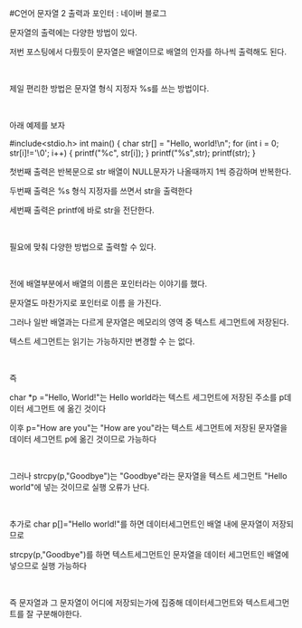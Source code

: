 #C언어 문자열 2 출력과 포인터 : 네이버 블로그
<div class="wrap_rabbit pcol2 _param(1) _postViewArea221560222912" id="post-view221560222912">
<!-- Rabbit HTML --><div class="se-viewer se-theme-default" lang="ko-KR">
<!-- SE_DOC_HEADER_END -->
<div class="se-main-container">
<div class="se-component se-text se-l-default" id="SE-548fe0fb-065c-4d94-a5db-3ebe45cf9874">
<div class="se-component-content">
<div class="se-section se-section-text se-l-default">
<div class="se-module se-module-text"><!-- SE-TEXT { --><p class="se-text-paragraph se-text-paragraph-align-" id="SE-4ae7ae93-dcd2-41d8-96c8-4fe99ae40bec" style=""><span class="se-fs- se-ff-" id="SE-ddd0d8a3-055b-4871-9ace-15156b6a2ae6" style="">문자열의 출력에는 다양한 방법이 있다.</span></p><!-- } SE-TEXT --><!-- SE-TEXT { --><p class="se-text-paragraph se-text-paragraph-align-" id="SE-edfd2ea8-7e86-49d1-9294-38489bce425e" style=""><span class="se-fs- se-ff-" id="SE-075f6ece-4e32-4af5-ab7b-85ee237c2f23" style="">저번 포스팅에서 다뤘듯이 문자열은 배열이므로 배열의 인자를 하나씩 출력해도 된다.</span></p><!-- } SE-TEXT --><!-- SE-TEXT { --><p class="se-text-paragraph se-text-paragraph-align-" id="SE-9b29ecce-1dae-44dc-bf3d-b4a7cea46051" style=""><span class="se-fs- se-ff-" id="SE-2e6ee23e-c2e2-43d5-a3c1-4e809c3b1e0f" style="">​</span></p><!-- } SE-TEXT --><!-- SE-TEXT { --><p class="se-text-paragraph se-text-paragraph-align-" id="SE-643c7c21-30f9-4bbd-b8c2-4bab1a0e409e" style=""><span class="se-fs- se-ff-" id="SE-71d4e65e-fff5-4780-91dc-b962fba6d491" style="">제일 편리한 방법은 문자열 형식 지정자 %s를 쓰는 방법이다.</span></p><!-- } SE-TEXT --><!-- SE-TEXT { --><p class="se-text-paragraph se-text-paragraph-align-" id="SE-23a46c42-eae4-4bf7-b267-f711782ba942" style=""><span class="se-fs- se-ff-" id="SE-cedb8392-65c7-4540-a03e-6e1f33b014ce" style="">​</span></p><!-- } SE-TEXT --><!-- SE-TEXT { --><p class="se-text-paragraph se-text-paragraph-align-" id="SE-2108d7b4-960b-4169-9a84-b8e09a83d47d" style=""><span class="se-fs- se-ff-" id="SE-450a6803-56bd-45ae-b901-2ccc271f5509" style="">아래 예제를 보자</span></p><!-- } SE-TEXT --></div>
</div>
</div>
</div> <div class="se-component se-code se-l-default" id="SE-ce2173eb-621e-43fb-9a23-b6778e3665b6">
<div class="se-component-content">
<div class="se-section se-section-code se-l-default">
<div class="se-module se-module-code se-fs-fs13">
<div class="se-code-source">
<div class="__se_code_view language-javascript">#include&lt;stdio.h&gt;
int main() {
	char str[] = "Hello, world!\n";
	for (int i = 0; str[i]!='\0'; i++)
	{
		printf("%c", str[i]);
	}
	printf("%s",str);
	printf(str);
}</div>
</div>
</div>
</div>
</div>
<script class="__se_module_data" data-module='{"type":"v2_code", "id" : "SE-ce2173eb-621e-43fb-9a23-b6778e3665b6"}' type="text/data"></script>
</div> <div class="se-component se-text se-l-default" id="SE-4afc75e9-92c7-4718-ad02-92400cf50f34">
<div class="se-component-content">
<div class="se-section se-section-text se-l-default">
<div class="se-module se-module-text"><!-- SE-TEXT { --><p class="se-text-paragraph se-text-paragraph-align-" id="SE-7f0f241a-608b-48cf-b98e-390fff641337" style=""><span class="se-fs- se-ff-" id="SE-3e3c242a-ac65-4313-a8f7-866d017788a5" style="">첫번째 출력은 반복문으로 str 배열이 NULL문자가 나올때까지 1씩 증감하며 반복한다.</span></p><!-- } SE-TEXT --><!-- SE-TEXT { --><p class="se-text-paragraph se-text-paragraph-align-" id="SE-f5c7fe99-5103-4108-b74e-9cefc3eaf7f8" style=""><span class="se-fs- se-ff-" id="SE-7768fb5c-a909-43f5-925b-aa015d240b2f" style="">두번째 출력은 %s 형식 지정자를 쓰면서 str을 출력한다</span></p><!-- } SE-TEXT --><!-- SE-TEXT { --><p class="se-text-paragraph se-text-paragraph-align-" id="SE-9cd97cbc-eb1b-4878-becd-823ca8a05fbc" style=""><span class="se-fs- se-ff-" id="SE-7738bd4e-d2d1-4204-9838-26148b793281" style="">세번째 출력은 printf에 바로 str을 전단한다.</span></p><!-- } SE-TEXT --><!-- SE-TEXT { --><p class="se-text-paragraph se-text-paragraph-align-" id="SE-fd0bd536-fc5f-41e1-919d-f71a35e0228e" style=""><span class="se-fs- se-ff-" id="SE-6301455d-f6cf-4b1a-9e6d-9d9b2a9f05e8" style="">​</span></p><!-- } SE-TEXT --><!-- SE-TEXT { --><p class="se-text-paragraph se-text-paragraph-align-" id="SE-986c3d3d-ad23-4507-8a3c-317db53dbc7a" style=""><span class="se-fs- se-ff-" id="SE-10523b23-fccd-4f1a-977b-59515e44177c" style="">필요에 맞춰 다양한 방법으로 출력할 수 있다.</span></p><!-- } SE-TEXT --><!-- SE-TEXT { --><p class="se-text-paragraph se-text-paragraph-align-" id="SE-b2689bfa-5123-49df-9566-8b41054d52ef" style=""><span class="se-fs- se-ff-" id="SE-c4f217a1-2599-45fe-a322-e9eb608c1f63" style="">​</span></p><!-- } SE-TEXT --><!-- SE-TEXT { --><p class="se-text-paragraph se-text-paragraph-align-" id="SE-b8a20d31-891d-481d-8e70-ec2b0759fa79" style=""><span class="se-fs- se-ff-" id="SE-3e4999db-5b53-4bac-9eba-8843fa7b059e" style="">전에 배열부분에서 배열의 이름은 포인터라는 이야기를 했다.</span></p><!-- } SE-TEXT --><!-- SE-TEXT { --><p class="se-text-paragraph se-text-paragraph-align-" id="SE-e6d0bb4c-bc1e-4c4c-bfe0-077ced3d0a0a" style=""><span class="se-fs- se-ff-" id="SE-4bb31029-ce97-4402-9976-48c6bbb63bff" style="">문자열도 마찬가지로 포인터로 이름 을 가진다.</span></p><!-- } SE-TEXT --><!-- SE-TEXT { --><p class="se-text-paragraph se-text-paragraph-align-" id="SE-80c3e973-8d6c-44d0-8df4-a25d8a8bd842" style=""><span class="se-fs- se-ff-" id="SE-95f81d86-5e2c-4e35-b2e1-ca6928bdf956" style="">그러나 일반 배열과는 다르게 문자열은 메모리의 영역 중 텍스트 세그먼트에 저장된다.</span></p><!-- } SE-TEXT --><!-- SE-TEXT { --><p class="se-text-paragraph se-text-paragraph-align-" id="SE-ec74833a-0a3a-4cf9-8c6b-edb98202ef0a" style=""><span class="se-fs- se-ff-" id="SE-d8f3ce87-7099-4ed9-a331-0f779bda1e1f" style="">텍스트 세그먼트는 읽기는 가능하지만 변경할 수 는 없다.</span></p><!-- } SE-TEXT --><!-- SE-TEXT { --><p class="se-text-paragraph se-text-paragraph-align-" id="SE-72f08bda-02cb-48f5-8c2b-20bb37484362" style=""><span class="se-fs- se-ff-" id="SE-3c626b53-2c7a-48a1-b151-ab9fc5f6520e" style="">​</span></p><!-- } SE-TEXT --><!-- SE-TEXT { --><p class="se-text-paragraph se-text-paragraph-align-" id="SE-cd97dc75-0fa2-4f4b-8036-c90f6a72b552" style=""><span class="se-fs- se-ff-" id="SE-1288507d-b42e-4fe0-8079-b2ad6e7914a4" style="">즉 </span></p><!-- } SE-TEXT --><!-- SE-TEXT { --><p class="se-text-paragraph se-text-paragraph-align-" id="SE-33592586-a381-4710-8eee-74d350ae8067" style=""><span class="se-fs- se-ff-" id="SE-dc70d9d8-f331-41b4-b3bc-7a8b0cdecf89" style="">char *p ="Hello, World!"는 Hello world라는 텍스트 세그먼트에 저장된 주소를 p데이터 세그먼트 에 옮긴 것이다</span></p><!-- } SE-TEXT --><!-- SE-TEXT { --><p class="se-text-paragraph se-text-paragraph-align-" id="SE-f00467dc-2036-44f8-afa9-99f1c3b02eeb" style=""><span class="se-fs- se-ff-" id="SE-03b50b16-ec09-4b8c-bb43-786f60bc74d4" style="">이후 p="How are you"는 "How are you"라는 텍스트 세그먼트에 저장된 문자열을 데이터 세그먼트 p에 옮긴 것이므로 가능하다</span></p><!-- } SE-TEXT --><!-- SE-TEXT { --><p class="se-text-paragraph se-text-paragraph-align-" id="SE-4ab68a96-0bb5-40ab-86cf-149769b2e96b" style=""><span class="se-fs- se-ff-" id="SE-a4e30d2e-02eb-4526-981b-643af4837203" style="">​</span></p><!-- } SE-TEXT --><!-- SE-TEXT { --><p class="se-text-paragraph se-text-paragraph-align-" id="SE-8b350119-ad68-49e6-98df-3209e00a6e5b" style=""><span class="se-fs- se-ff-" id="SE-527bc565-b2e0-461a-9960-9d67ab0f50e7" style="">그러나 strcpy(p,"Goodbye")는 "Goodbye"라는 문자열을 텍스트 세그먼트 "Hello world"에 넣는 것이므로 실행 오류가 난다.</span></p><!-- } SE-TEXT --><!-- SE-TEXT { --><p class="se-text-paragraph se-text-paragraph-align-" id="SE-00e31645-d64c-4f55-9a3a-7645a4df5d13" style=""><span class="se-fs- se-ff-" id="SE-b606100a-5f5b-4992-b84a-3ae4cb1a2225" style="">​</span></p><!-- } SE-TEXT --><!-- SE-TEXT { --><p class="se-text-paragraph se-text-paragraph-align-" id="SE-e231b26d-2d89-42e0-aa5a-2abac1f39c12" style=""><span class="se-fs- se-ff-" id="SE-2a3a9c02-7bb0-45ee-a481-bc0b592b025f" style="">추가로 char p[]="Hello world!"를 하면 데이터세그먼트인 배열 내에 문자열이 저장되므로</span></p><!-- } SE-TEXT --><!-- SE-TEXT { --><p class="se-text-paragraph se-text-paragraph-align-" id="SE-d73218af-3e7c-47d0-a1e6-1c7bea048651" style=""><span class="se-fs- se-ff-" id="SE-a238b60f-0709-4475-9ce9-dd05bff1d4a2" style="">strcpy(p,"Goodbye")를 하면 텍스트세그먼트인 문자열을 데이터 세그먼트인 배열에 넣으므로 실행 가능하다</span></p><!-- } SE-TEXT --><!-- SE-TEXT { --><p class="se-text-paragraph se-text-paragraph-align-" id="SE-0f2b6297-eb14-42ed-aa2b-05e27c1c794d" style=""><span class="se-fs- se-ff-" id="SE-2706e936-524b-473d-b97f-69319be96686" style="">​</span></p><!-- } SE-TEXT --><!-- SE-TEXT { --><p class="se-text-paragraph se-text-paragraph-align-" id="SE-fef3d7ad-66c8-4d37-8993-628bb23894ad" style=""><span class="se-fs- se-ff-" id="SE-e1e2de11-e78c-4efb-97c5-8456acb4ec71" style="">즉 문자열과 그 문자열이 어디에 저장되는가에 집중해 데이터세그먼트와 텍스트세그먼트를 잘 구분해야한다.</span></p><!-- } SE-TEXT --><!-- SE-TEXT { --><p class="se-text-paragraph se-text-paragraph-align-" id="SE-95809d3f-dada-4222-8aa7-7c7bc4f2b5c3" style=""><span class="se-fs- se-ff-" id="SE-dfb770c0-5c07-4f91-9fdf-ac83420830df" style="">​</span></p><!-- } SE-TEXT --><!-- SE-TEXT { --><p class="se-text-paragraph se-text-paragraph-align-" id="SE-492b6a2b-83a3-4feb-8334-5f4d81bf981f" style=""><span class="se-fs- se-ff-" id="SE-31d11bad-0276-4dc8-b9bc-91047d8d6ea3" style="">​</span></p><!-- } SE-TEXT --><!-- SE-TEXT { --><p class="se-text-paragraph se-text-paragraph-align-" id="SE-16cb291f-7c02-4951-88ba-5e4576371624" style=""><span class="se-fs- se-ff-" id="SE-fb1eb4a9-573b-4bbf-a319-8beeb0011911" style="">​</span></p><!-- } SE-TEXT --></div>
</div>
</div>
</div> </div>
</div>
</div>